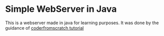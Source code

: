 # Simple WebServer in Java

This is a webserver made in java for learning purposes.
It was done by the guidance of [coderfromscratch tutorial](https://www.youtube.com/watch?v=FNUdLeGfShU&list=PLAuGQNR28pW56GigraPdiI0oKwcs8gglW)
